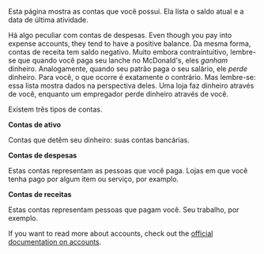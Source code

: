 Esta página mostra as contas que você possui. Ela lista o saldo atual e a data de última atividade.

Há algo peculiar com contas de despesas. Even though you pay into expense accounts, they tend to have a positive balance. Da mesma forma, contas de receita tem saldo negativo. Muito embora contraintuitivo, lembre-se que quando você paga seu lanche no McDonald's, eles *ganham* dinheiro. Analogamente, quando seu patrão paga o seu salário, ele *perde* dinheiro. Para você, o que ocorre é exatamente o contrário. Mas lembre-se: essa lista mostra dados na perspectiva deles. Uma loja faz dinheiro através de você, enquanto um empregador perde dinheiro através de você.

Existem três tipos de contas.

**Contas de ativo**

Contas que detêm seu dinheiro: suas contas bancárias.

**Contas de despesas**

Estas contas representam as pessoas que você paga. Lojas em que você tenha pago por algum item ou serviço, por examplo.

**Contas de receitas**

Estas contas representam pessoas que pagam você. Seu trabalho, por exemplo.

If you want to read more about accounts, check out the [official documentation on accounts](https://firefly-iii.readthedocs.io/en/latest/concepts/accounts.html).
